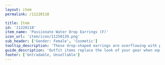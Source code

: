 ```yaml
---
layout: item
permalink: /11220118

title: Item
id: '11220118'
item_name: 'Passionate Water Drop Earrings (F)'
icon_url: 'item/icon/11250139.png'
sub_header: ['Gender: Female', 'Cosmetic']
tooltip_description: 'These drop-shaped earrings are overflowing with passion.'
guide_description: 'Outfit items replace the look of your gear when equipped.'
footer: ['Untradable, Unsellable']
---
```

